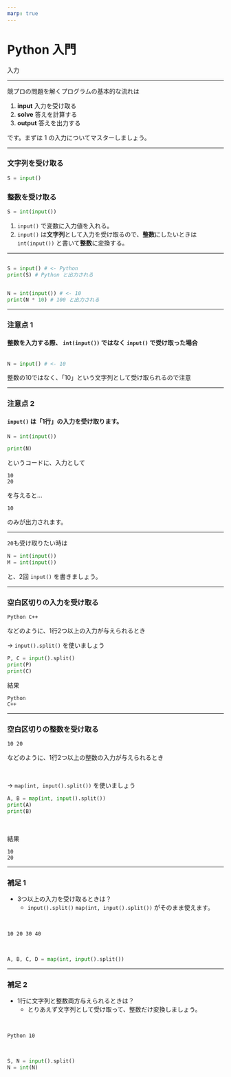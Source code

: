 ```yaml
---
marp: true
---
```


# Python 入門
入力

---

競プロの問題を解くプログラムの基本的な流れは
1. **input** 入力を受け取る
2. **solve** 答えを計算する
3. **output** 答えを出力する

です。まずは 1 の入力についてマスターしましょう。

---

### 文字列を受け取る

```py
S = input()
```
### 整数を受け取る
```py
S = int(input())
```

1. `input()` で変数に入力値を入れる。
2. `input()` は**文字列**として入力を受け取るので、**整数**にしたいときは`int(input())` と書いて**整数**に変換する。

---

```py

S = input() # <- Python
print(S) # Python と出力される

```

```py

N = int(input()) # <- 10
print(N * 10) # 100 と出力される

```

---
### 注意点 1
#### 整数を入力する際、 `int(input())` ではなく `input()` で受け取った場合


```py

N = input() # <- 10

```

整数の10ではなく、「10」という文字列として受け取られるので注意

---
### 注意点 2
#### `input()` は「1行」の入力を受け取ります。


```py
N = int(input())

print(N)
```
というコードに、入力として
```
10
20
```
を与えると...
```
10
```
のみが出力されます。


---

`20`も受け取りたい時は
```py
N = int(input())
M = int(input())
```
と、2回 `input()` を書きましょう。

---

### 空白区切りの入力を受け取る

```
Python C++
```
などのように、1行2つ以上の入力が与えられるとき

→ `input().split()` を使いましょう

```py
P, C = input().split()
print(P)
print(C)
```

結果
```
Python
C++
```

---
### 空白区切りの整数を受け取る

```
10 20
```
などのように、1行2つ以上の整数の入力が与えられるとき

<br>

→ `map(int, input().split())` を使いましょう


```py
A, B = map(int, input().split())
print(A)
print(B)
```

<br>

結果
```
10
20
```

---
### 補足 1

- 3つ以上の入力を受け取るときは？
  - `input().split()` `map(int, input().split())` がそのまま使えます。
  
<br>

```
10 20 30 40
```

<br>

```py
A, B, C, D = map(int, input().split())
```

---
### 補足 2

- 1行に文字列と整数両方与えられるときは？
  - とりあえず文字列として受け取って、整数だけ変換しましょう。
  
<br>

```
Python 10
```

<br>


```py
S, N = input().split()
N = int(N)
```


